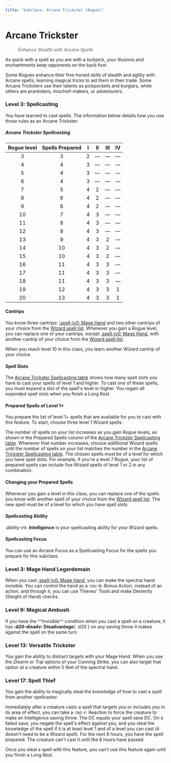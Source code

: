 ```yaml
---
title: "Subclass: Arcane Trickster (Rogue)"
---
```


<p style="display:none">
Enhance Stealth with Arcane Spells
</p>

# Arcane Trickster

> *Enhance Stealth with Arcane Spells*
 
As quick with a spell as you are with a lockpick, your illusions and enchantments keep opponents on the back foot.

Some Rogues enhance their fine-honed skills of stealth and agility with Arcane spells, learning magical tricks to aid them in their trade. Some Arcane Tricksters use their talents as pickpockets and burglars, while others are pranksters, mischief-makers, or adventurers.

### Level 3: Spellcasting

You have learned to cast spells. The information below details how you use those rules as an Arcane Trickster.

##### Arcane Trickster Spellcasting

| Rogue level | Spells Prepared | I | II | III | IV |
|:---:|:---:|:---:|:---:|:---:|:---:|
| 3 | 3 | 2 | — | — | — |
| 4 | 4 | 3 | — | — | — |
| 5 | 4 | 3 | — | — | — |
| 6 | 4 | 3 | — | — | — |
| 7 | 5 | 4 | 2 | — | — |
| 8 | 6 | 4 | 2 | — | — |
| 9 | 6 | 4 | 2 | — | — |
| 10 | 7 | 4 | 3 | — | — |
| 11 | 8 | 4 | 3 | — | — |
| 12 | 8 | 4 | 3 | — | — |
| 13 | 9 | 4 | 3 | 2 | — |
| 14 | 10 | 4 | 3 | 2 | — |
| 15 | 10 | 4 | 3 | 2 | — |
| 16 | 11 | 4 | 3 | 3 | — |
| 17 | 11 | 4 | 3 | 3 | — |
| 18 | 11 | 4 | 3 | 3 | — |
| 19 | 12 | 4 | 3 | 3 | 1 |
| 20 | 13 | 4 | 3 | 3 | 1 |

#### Cantrips

You know three cantrips: [:spell-lv0: Mage Hand] and two other cantrips of your choice from the [Wizard spell list]. Whenever you gain a Rogue level, you can replace one of your cantrips, except [:spell-lv0: Mage Hand], with another cantrip of your choice from the [Wizard spell list].

When you reach level 10 in this class, you learn another Wizard cantrip of your choice.

#### Spell Slots

The [Arcane Trickster Spellcasting table] shows how many spell slots you have to cast your spells of level 1 and higher. To cast one of these spells, you must expend a slot of the spell's level or higher. You regain all expended spell slots when you finish a Long Rest.

#### Prepared Spells of Level 1+

You prepare the list of level 1+ spells that are available for you to cast with this feature. To start, choose three level 1 Wizard spells.

The number of spells on your list increases as you gain Rogue levels, as shown in the Prepared Spells column of the [Arcane Trickster Spellcasting table]. Whenever that number increases, choose additional Wizard spells until the number of spells on your list matches the number in the [Arcane Trickster Spellcasting table]. The chosen spells must be of a level for which you have spell slots. For example, if you're a level 7 Rogue, your list of prepared spells can include five Wizard spells of level 1 or 2 in any combination.

[Arcane Trickster Spellcasting table]: #arcane-trickster-spellcasting

#### Changing your Prepared Spells

Whenever you gain a level in this class, you can replace one of the spells you know with another spell of your choice from the [Wizard spell list]. The new spell must be of a level for which you have spell slots.

#### Spellcasting Ability

:ability-int: **Intelligence** is your spellcasting ability for your Wizard spells.

#### Spellcasting Focus

You can use an Arcane Focus as a Spellcasting Focus for the spells you prepare for this subclass.

### Level 3: Mage Hand Legerdemain

When you cast [:spell-lv0: Mage Hand], you can make the spectral hand invisible. You can control the hand as a :rsc-b: Bonus Action, instead of an action, and through it, you can use Thieves' Tools and make Dexterity (Sleight of Hand) checks.

### Level 9: Magical Ambush

If you have the ^^Invisible^^ condition when you cast a spell on a creature, it has **:d20-disadv: Disadvantage**{ .d20 } on any saving throw it makes against the spell on the same turn.

### Level 13: Versatile Trickster

You gain the ability to distract targets with your Mage Hand. When you use the *Disarm* or *Trip* options of your Cunning Strike, you can also target that option at a creature within 5 feet of the spectral hand.

### Level 17: Spell Thief

You gain the ability to magically steal the knowledge of how to cast a spell from another spellcaster.

Immediately after a creature casts a spell that targets you or includes you in its area of effect, you can take a :rsc-r: Reaction to force the creature to make an Intelligence saving throw. The DC equals your spell save DC. On a failed save, you negate the spell's effect against you, and you steal the knowledge of the spell if it is at least level 1 and of a level you can cast (it doesn't need to be a Wizard spell). For the next 8 hours, you have the spell prepared. The creature can't cast it until the 8 hours have passed.

Once you steal a spell with this feature, you can't use this feature again until you finish a Long Rest.

[:spell-lv0: Mage Hand]: ../../spells/description/core/cantrip.md#mage-hand
[Wizard spell list]: ../../spells/class-specific/wizard.md